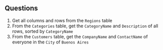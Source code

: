 


## Questions

1. Get all columns and rows from the `Regions` table
1. From the `Categories` table, get the `CategoryName` and `Description` of all rows, sorted by `CategoryName`
1. From the `Customers` table, get the `CompanyName` and `ContactName` of everyone in the `City` of `Buenos Aires`

